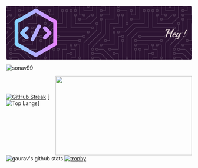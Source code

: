 
<img align="center" width="1080" src="https://github.com/sonav99/sonav99/blob/main/github-header-image%20(3).png?raw=true">
<p align="left"> <img src="https://komarev.com/ghpvc/?username=sonav99&label=Profile%20views&color=0e75b6&style=flat" alt="sonav99" /> </p>


<img align="right" width="370" height="215" src="https://img.freepik.com/premium-photo/boy-holding-soccer-ball-his-hands_888396-2877.jpg?w=1060">
<p align="left">
</p>



</p>

<br></br>





[![GitHub Streak](http://github-readme-streak-stats.herokuapp.com?user=sonav99&theme=dark&background=000000)](https://git.io/streak-stats)
[![Top Langs](https://github-readme-stats-sigma-five.vercel.app/api/top-langs/?username=sonav99&layout=compact&theme=vision-friendly-dark)]
 ![gaurav's github stats](https://github-readme-stats-sigma-five.vercel.app/api?username=sonav99&count_private=true&show_icons=true&theme=radical)
[![trophy](https://github-profile-trophy.vercel.app/?username=sonav99&theme=algolia)](https://github.com/ryo-ma/github-profile-trophy)



<!-- GitHub Profile Widget Start -->

<!-- GitHub Profile Widget End -->
